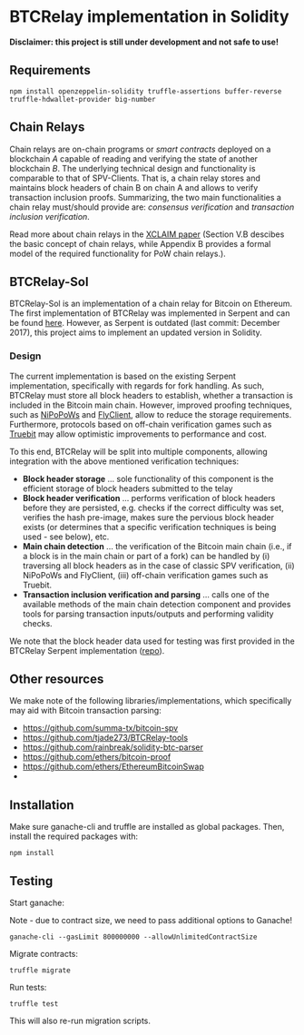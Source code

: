 # BTCRelay implementation in Solidity

**Disclaimer: this project is still under development and not safe to use!** 

## Requirements
```
npm install openzeppelin-solidity truffle-assertions buffer-reverse truffle-hdwallet-provider big-number
```

## Chain Relays
Chain relays are on-chain programs or <i>smart contracts</i> deployed on a blockchain <i>A</i> capable of reading and verifying the state of another blockchain <i>B</i>. 
The underlying technical design and functionality is comparable to that of SPV-Clients. That is, a chain relay stores and maintains block headers of chain B on chain A and allows to verify transaction inclusion proofs. Summarizing, the two main functionalities a chain relay must/should provide are: <i>consensus verification</i> and <i>transaction inclusion verification</i>.

Read more about chain relays in the <a href="https://eprint.iacr.org/2018/643.pdf">XCLAIM paper</a> (Section V.B descibes the basic concept of chain relays, while Appendix B provides a formal model of the required functionality for PoW chain relays.).  

## BTCRelay-Sol
BTCRelay-Sol is an implementation of a chain relay for Bitcoin on Ethereum. The first implementation of BTCRelay was implemented in Serpent and can be found <a href="https://github.com/ethereum/btcrelay">here</a>. 
However, as Serpent is outdated (last commit: December 2017), this project aims to implement an updated version in Solidity. 

### Design
The current implementation is based on the existing Serpent implementation, specifically with regards for fork handling. 
As such, BTCRelay must store all block headers to establish, whether a transaction is included in the Bitcoin main chain.
However, improved proofing techniques, such as <a href="https://nipopows.com/">NiPoPoWs</a> and <a href="https://scalingbitcoin.org/stanford2017/Day1/flyclientscalingbitcoin.pptx.pdf">FlyClient</a>, allow to reduce the storage requirements. Furthermore, protocols based on off-chain verification games such as <a href="https://truebit.io/">Truebit</a> may allow optimistic improvements to performance and cost. 

To this end, BTCRelay will be split into multiple components, allowing integration with the above mentioned verification techniques:
+ **Block header storage** ... sole functionality of this component is the efficient storage of block headers submitted to the telay
+ **Block header verification** ... performs verification of block headers before they are persisted, e.g. checks if the correct difficulty was set, verifies the hash pre-image, makes sure the pervious block header exists (or determines that a specific verification techniques is being used - see below), etc. 
+ **Main chain detection** ... the verification of the Bitcoin main chain (i.e., if a block is in the main chain or part of a fork) can be handled by (i) traversing all block headers as in the case of classic SPV verification, (ii) NiPoPoWs and FlyClient, (iii) off-chain verification games such as Truebit. 
+ **Transaction inclusion verification and parsing** ... calls one of the available methods of the main chain detection component and provides tools for parsing transaction inputs/outputs and performing validity checks. 


We note that the block header data used for testing was first provided in the BTCRelay Serpent implementation (<a href="https://github.com/ethereum/btcrelay">repo</a>).  

## Other resources
We make note of the following libraries/implementations, which specifically may aid with Bitcoin transaction parsing:
+ https://github.com/summa-tx/bitcoin-spv
+ https://github.com/tjade273/BTCRelay-tools
+ https://github.com/rainbreak/solidity-btc-parser
+ https://github.com/ethers/bitcoin-proof
+ https://github.com/ethers/EthereumBitcoinSwap 
+ 
## Installation

Make sure ganache-cli and truffle are installed as global packages. Then, install the required packages with:

```
npm install
```

## Testing

Start ganache:

Note - due to contract size, we need to pass additional options to Ganache!
```
ganache-cli --gasLimit 800000000 --allowUnlimitedContractSize
```

Migrate contracts:

```
truffle migrate
```

Run tests: 

```
truffle test
```
This will also re-run migration scripts. 
